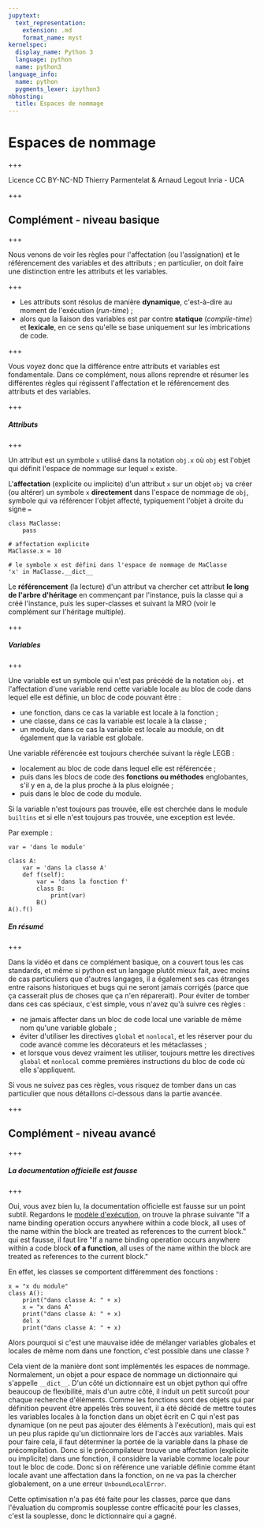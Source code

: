 ```yaml
---
jupytext:
  text_representation:
    extension: .md
    format_name: myst
kernelspec:
  display_name: Python 3
  language: python
  name: python3
language_info:
  name: python
  pygments_lexer: ipython3
nbhosting:
  title: Espaces de nommage
---
```


# Espaces de nommage

+++

<div class="licence">
<span>Licence CC BY-NC-ND</span>
<span>Thierry Parmentelat &amp; Arnaud Legout</span>
<span>Inria - UCA</span>
</div>

+++

## Complément - niveau basique

+++

Nous venons de voir les règles pour l'affectation (ou l'assignation) et le référencement des variables et des attributs ; en particulier, on doit faire une distinction entre les attributs et les variables.

+++

* Les attributs sont résolus de manière **dynamique**, c'est-à-dire au moment de l'exécution (*run-time*) ;
* alors que la liaison des variables est par contre **statique** (*compile-time*) et **lexicale**, en ce sens qu'elle se base uniquement sur les imbrications de code.

+++

Vous voyez donc que la différence entre attributs et variables est fondamentale. Dans ce complément, nous allons reprendre et résumer les différentes règles qui régissent l'affectation et le référencement des attributs et des variables.

+++

##### Attributs

+++

Un attribut est un symbole `x` utilisé dans la notation `obj.x` où `obj` est l'objet qui définit l'espace de nommage sur lequel `x` existe. 

L'**affectation** (explicite ou implicite) d'un attribut `x` sur un objet `obj` va créer (ou altérer) un symbole `x` **directement** dans l'espace de nommage de `obj`, symbole qui va référencer l'objet affecté, typiquement l'objet à droite du signe `=`

```{code-cell} ipython3
class MaClasse:
    pass

# affectation explicite
MaClasse.x = 10 

# le symbole x est défini dans l'espace de nommage de MaClasse
'x' in MaClasse.__dict__
```

Le **référencement** (la lecture) d'un attribut va chercher cet attribut **le long de l'arbre d'héritage** en commençant par l'instance, puis la classe qui a créé l'instance, puis les super-classes et suivant la MRO (voir le complément sur l'héritage multiple).

+++

##### Variables

+++

Une variable est un symbole qui n'est pas précédé de la notation `obj.` et l'affectation d'une variable rend cette variable locale au bloc de code dans lequel elle est définie, un bloc de code pouvant être :

* une fonction, dans ce cas la variable est locale à la fonction ;
* une classe, dans ce cas la variable est locale à la classe ;
* un module, dans ce cas la variable est locale au module, on dit également que la variable est globale.
 
Une variable référencée est toujours cherchée suivant la règle LEGB :

* localement au bloc de code dans lequel elle est référencée ;
* puis dans les blocs de code des **fonctions ou méthodes** englobantes, s'il y en a, de la plus proche à la plus eloignée ;
* puis dans le bloc de code du module.
 
Si la variable n'est toujours pas trouvée, elle est cherchée dans le module `builtins` et si elle n'est toujours pas trouvée, une exception est levée.

Par exemple :

```{code-cell} ipython3
var = 'dans le module'

class A:
    var = 'dans la classe A'
    def f(self):
        var = 'dans la fonction f'
        class B:
            print(var)
        B()
A().f()
```

##### En résumé

+++

Dans la vidéo et dans ce complément basique, on a couvert tous les cas standards, et même si python est un langage plutôt mieux fait, avec moins de cas particuliers que d'autres langages, il a également ses cas étranges entre raisons historiques et bugs qui ne seront jamais corrigés (parce que ça casserait plus de choses que ça n'en réparerait). Pour éviter de tomber dans ces cas spéciaux, c'est simple, vous n'avez qu'à suivre ces règles :

* ne jamais affecter dans un bloc de code local une variable de même nom qu'une variable globale ;
* éviter d'utiliser les directives `global` et `nonlocal`, et les réserver pour du code avancé comme les décorateurs et les métaclasses ;
* et lorsque vous devez vraiment les utiliser, toujours mettre les directives `global` et `nonlocal` comme premières instructions du bloc de code où elle s'appliquent.
 
Si vous ne suivez pas ces règles, vous risquez de tomber dans un cas particulier que nous détaillons ci-dessous dans la partie avancée.

+++

## Complément - niveau avancé

+++

##### La documentation officielle est fausse

+++

Oui, vous avez bien lu, la documentation officielle est fausse sur un point subtil. Regardons le [modèle d'exécution](https://docs.python.org/3/reference/executionmodel.html), on trouve la phrase suivante "If a name binding operation occurs anywhere within a code block, all uses of the name within the block are treated as references to the current block." qui est fausse, il faut lire "If a name binding operation occurs anywhere within a code block **of a function**, all uses of the name within the block are treated as references to the current block." 

En effet, les classes se comportent différemment des fonctions :

```{code-cell} ipython3
x = "x du module"
class A():
    print("dans classe A: " + x)
    x = "x dans A"
    print("dans classe A: " + x)
    del x
    print("dans classe A: " + x)
```

Alors pourquoi si c'est une mauvaise idée de mélanger variables globales et locales de même nom dans une fonction, c'est possible dans une classe ?

Cela vient de la manière dont sont implémentés les espaces de nommage. Normalement, un objet a pour espace de nommage un dictionnaire qui s'appelle `__dict__`. D'un côté un dictionnaire est un objet python qui offre beaucoup de flexibilité, mais d'un autre côté, il induit un petit surcoût pour chaque recherche d'éléments. Comme les fonctions sont des objets qui par définition peuvent être appelés très souvent, il a été décidé de mettre toutes les variables locales à la fonction dans un objet écrit en C qui n'est pas dynamique (on ne peut pas ajouter des éléments à l'exécution), mais qui est un peu plus rapide qu'un dictionnaire lors de l'accès aux variables. Mais pour faire cela, il faut déterminer la portée de la variable dans la phase de précompilation. Donc si le précompilateur trouve une affectation (explicite ou implicite) dans une fonction, il considère la variable comme locale pour tout le bloc de code. Donc si on référence une variable définie comme étant locale avant une affectation dans la fonction, on ne va pas la chercher globalement, on a une erreur `UnboundLocalError`.

Cette optimisation n'a pas été faite pour les classes, parce que dans l'évaluation du compromis souplesse contre efficacité pour les classes, c'est la souplesse, donc le dictionnaire qui a gagné.
